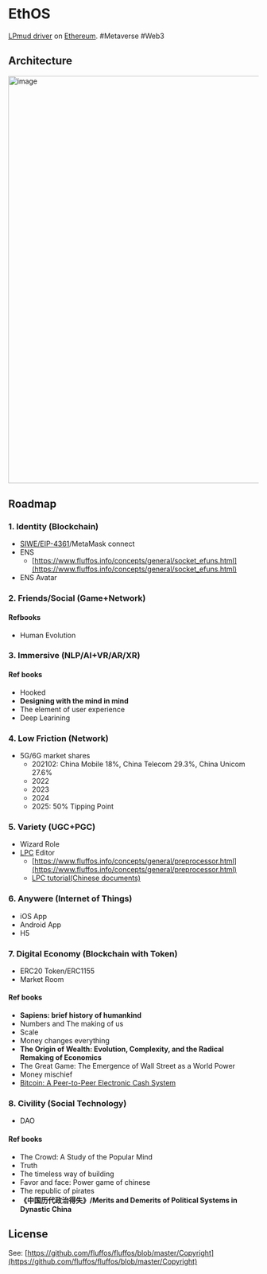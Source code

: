 # EthOS
[LPmud driver](https://www.fluffos.info/concepts/general/MudOSdriver.html) on [Ethereum](https://ethereum.org/en/). #Metaverse #Web3

## Architecture

<img width="819" alt="image" src="https://user-images.githubusercontent.com/299586/144235746-bfd83a05-c388-4550-99ed-70a6c8cdf579.png">


## Roadmap

### 1. Identity (Blockchain)

* [SIWE/EIP-4361](https://login.xyz/)/MetaMask connect
* ENS
  - [https://www.fluffos.info/concepts/general/socket_efuns.html](https://www.fluffos.info/concepts/general/socket_efuns.html)
* ENS Avatar

### 2. Friends/Social (Game+Network)

#### Refbooks

* Human Evolution

### 3. Immersive (NLP/AI+VR/AR/XR)

#### Ref books

* Hooked
* **Designing with the mind in mind**
* The element of user experience
* Deep Learining

### 4. Low Friction (Network)

* 5G/6G market shares
  * 202102: China Mobile 18%, China Telecom 29.3%, China Unicom 27.6%
  * 2022
  * 2023
  * 2024
  * 2025: 50% Tipping Point

### 5. Variety (UGC+PGC)

* Wizard Role
* [LPC](https://www.fluffos.info/concepts/general/lpc.html) Editor
  - [https://www.fluffos.info/concepts/general/preprocessor.html](https://www.fluffos.info/concepts/general/preprocessor.html)
  - [LPC tutorial(Chinese documents)](https://bbs.mud.ren/threads/3)

### 6. Anywere (Internet of Things)

* iOS App
* Android App
* H5

### 7. Digital Economy (Blockchain with Token)

* ERC20 Token/ERC1155
* Market Room

#### Ref books

* **Sapiens: brief history of humankind**
* Numbers and The making of us
* Scale
* Money changes everything
* **The Origin of Wealth: Evolution, Complexity, and the Radical Remaking of Economics**
* The Great Game: The Emergence of Wall Street as a World Power
* Money mischief
* [Bitcoin: A Peer-to-Peer Electronic Cash System](https://bitcoin.org/en/bitcoin-paper)

### 8. Civility (Social Technology)

* DAO

#### Ref books

* The Crowd: A Study of the Popular Mind
* Truth
* The timeless way of building
* Favor and face: Power game of chinese
* The republic of pirates
* **《中国历代政治得失》/Merits and Demerits of Political Systems in Dynastic China**


## License
See: [https://github.com/fluffos/fluffos/blob/master/Copyright](https://github.com/fluffos/fluffos/blob/master/Copyright)
